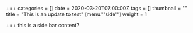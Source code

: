 +++
categories = []
date = 2020-03-20T07:00:00Z
tags = []
thumbnail = ""
title = "This is an update to test"
[menu."'side'"]
weight = 1

+++
this is a side bar content?